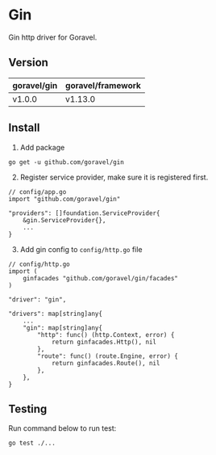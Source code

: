 # Gin

Gin http driver for Goravel.

## Version

| goravel/gin | goravel/framework |
|-------------|-------------------|
| v1.0.0      | v1.13.0           |

## Install

1. Add package

```
go get -u github.com/goravel/gin
```

2. Register service provider, make sure it is registered first.

```
// config/app.go
import "github.com/goravel/gin"

"providers": []foundation.ServiceProvider{
    &gin.ServiceProvider{},
    ...
}
```

3. Add gin config to `config/http.go` file

```
// config/http.go
import (
    ginfacades "github.com/goravel/gin/facades"
)

"driver": "gin",

"drivers": map[string]any{
    ...
    "gin": map[string]any{
        "http": func() (http.Context, error) {
            return ginfacades.Http(), nil
        },
        "route": func() (route.Engine, error) {
            return ginfacades.Route(), nil
        },
    },
}
```

## Testing

Run command below to run test:

```
go test ./...
```

